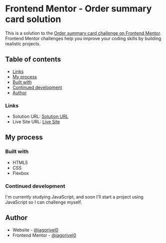 # Frontend Mentor - Order summary card solution

This is a solution to the [Order summary card challenge on Frontend Mentor](https://www.frontendmentor.io/challenges/order-summary-component-QlPmajDUj). Frontend Mentor challenges help you improve your coding skills by building realistic projects.

## Table of contents

- [Links](#links)
- [My process](#my-process)
- [Built with](#built-with)
- [Continued development](#continued-development)
- [Author](#author)

### Links

- Solution URL: [Solution URL](https://www.frontendmentor.io/solutions/responsive-landing-page-order-summary-zzfyBKSnub)
- Live Site URL: [Live Site](https://iagorivel0.github.io/order-summary-component/)

## My process

### Built with

- HTML5
- CSS
- Flexbox

### Continued development

I'm currently studying JavaScript, and soon I'll start a project using JavaScript so I can challenge myself.

## Author

- Website - [@iagorivel0](https://iagorivel0.github.io/order-summary-component/)
- Frontend Mentor - [@iagorivel0](https://www.frontendmentor.io/profile/iagorivel0)

